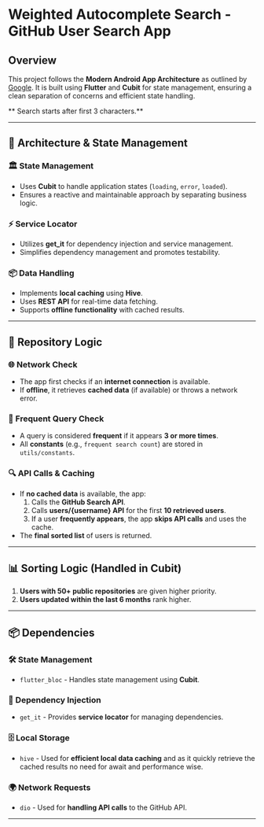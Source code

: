 # Weighted Autocomplete Search - GitHub User Search App

## Overview
This project follows the **Modern Android App Architecture** as outlined by [Google](https://developer.android.com/courses/pathways/android-architecture). It is built using **Flutter** and **Cubit** for state management, ensuring a clean separation of concerns and efficient state handling.

** Search starts after first 3 characters.**

---

## 📌 Architecture & State Management

### 🏛 State Management
- Uses **Cubit** to handle application states (`loading`, `error`, `loaded`).
- Ensures a reactive and maintainable approach by separating business logic.

### ⚡ Service Locator
- Utilizes **get_it** for dependency injection and service management.
- Simplifies dependency management and promotes testability.

### 📦 Data Handling
- Implements **local caching** using **Hive**.
- Uses **REST API** for real-time data fetching.
- Supports **offline functionality** with cached results.

---

## 🔄 Repository Logic

### 🌐 Network Check
- The app first checks if an **internet connection** is available.
- If **offline**, it retrieves **cached data** (if available) or throws a network error.

### 🔁 Frequent Query Check
- A query is considered **frequent** if it appears **3 or more times**.
- All **constants** (e.g., `frequent search count`) are stored in `utils/constants`.

### 🔍 API Calls & Caching
- If **no cached data** is available, the app:
  1. Calls the **GitHub Search API**.
  2. Calls **users/{username} API** for the first **10 retrieved users**.
  3. If a user **frequently appears**, the app **skips API calls** and uses the cache.
- The **final sorted list** of users is returned.

---

## 📊 Sorting Logic (Handled in Cubit)
1. **Users with 50+ public repositories** are given higher priority.
2. **Users updated within the last 6 months** rank higher.

---

## 📦 Dependencies

### 🛠 State Management
- `flutter_bloc` - Handles state management using **Cubit**.

### 🔗 Dependency Injection
- `get_it` - Provides **service locator** for managing dependencies.

### 🗄 Local Storage
- `hive` - Used for **efficient local data caching** and as it quickly retrieve the cached results no need for await and performance wise.

### 🌍 Network Requests
- `dio` - Used for **handling API calls** to the GitHub API.

---
